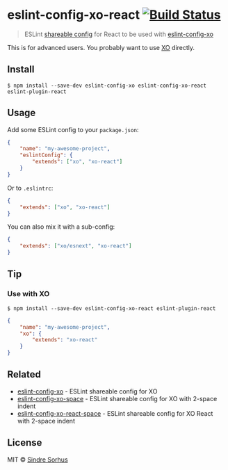 # eslint-config-xo-react [![Build Status](https://travis-ci.org/sindresorhus/eslint-config-xo-react.svg?branch=master)](https://travis-ci.org/sindresorhus/eslint-config-xo-react)

> ESLint [shareable config](http://eslint.org/docs/developer-guide/shareable-configs.html) for React to be used with [eslint-config-xo](https://github.com/sindresorhus/eslint-config-xo)

This is for advanced users. You probably want to use [XO](https://github.com/sindresorhus/xo) directly.


## Install

```
$ npm install --save-dev eslint-config-xo eslint-config-xo-react eslint-plugin-react
```


## Usage

Add some ESLint config to your `package.json`:

```json
{
	"name": "my-awesome-project",
	"eslintConfig": {
		"extends": ["xo", "xo-react"]
	}
}
```

Or to `.eslintrc`:

```json
{
	"extends": ["xo", "xo-react"]
}
```

You can also mix it with a sub-config:

```json
{
	"extends": ["xo/esnext", "xo-react"]
}
```


## Tip

### Use with XO

```
$ npm install --save-dev eslint-config-xo-react eslint-plugin-react
```

```json
{
	"name": "my-awesome-project",
	"xo": {
		"extends": "xo-react"
	}
}
```


## Related

- [eslint-config-xo](https://github.com/sindresorhus/eslint-config-xo) - ESLint shareable config for XO
- [eslint-config-xo-space](https://github.com/sindresorhus/eslint-config-xo-space) - ESLint shareable config for XO with 2-space indent
- [eslint-config-xo-react-space](https://github.com/zckrs/eslint-config-xo-react-space) - ESLint shareable config for XO React with 2-space indent


## License

MIT © [Sindre Sorhus](http://sindresorhus.com)
